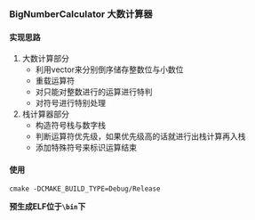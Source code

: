 ### BigNumberCalculator 大数计算器

#### 实现思路

1. 大数计算部分
    + 利用vector来分别倒序储存整数位与小数位
    + 重载运算符
    + 对只能对整数进行的运算进行特判
    + 对符号进行特别处理
2. 栈计算器部分
    + 构造符号栈与数字栈
    + 判断运算符优先级，如果优先级高的话就进行出栈计算再入栈
    + 添加特殊符号来标识运算结束

#### 使用

`cmake -DCMAKE_BUILD_TYPE=Debug/Release`

**预生成ELF位于`\bin`下**